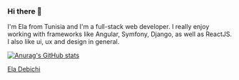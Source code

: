 ### Hi there 👋
I'm Ela from Tunisia and I'm a full-stack web developer. I really enjoy working with frameworks like Angular, Symfony, Django, as well as ReactJS.
I also like ui, ux and design in general.

[![Anurag's GitHub stats](https://github-readme-stats.vercel.app/api?username=morbidream)](https://github.com/anuraghazra/github-readme-stats)

<!--<script src="https://platform.linkedin.com/badges/js/profile.js" async defer type="text/javascript"></script>-->
<div class="badge-base LI-profile-badge" data-locale="fr_FR" data-size="large" data-theme="dark" data-type="HORIZONTAL" data-vanity="ela-debichi" data-version="v1"><a class="badge-base__link LI-simple-link" href="https://tn.linkedin.com/in/ela-debichi?trk=profile-badge">Ela Debichi</a></div>


<!--
**morbidream/morbidream** is a ✨ _special_ ✨ repository because its `README.md` (this file) appears on your GitHub profile.

Here are some ideas to get you started:

- 🔭 I’m currently working on ...
- 🌱 I’m currently learning ...
- 👯 I’m looking to collaborate on ...
- 🤔 I’m looking for help with ...
- 💬 Ask me about ...
- 📫 How to reach me: ...
- 😄 Pronouns: ...
- ⚡ Fun fact: ...
-->
